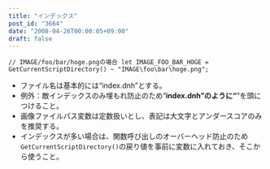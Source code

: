 ```yaml
---
title: "インデックス"
post_id: "3664"
date: "2008-04-26T00:00:05+09:00"
draft: false
---
```



`// IMAGE/foo/bar/hoge.pngの場合
let IMAGE_FOO_BAR_HOGE =
　GetCurrentScriptDirectory() ~ "IMAGE\foo\bar\hoge.png";`



  * ファイル名は基本的には“index.dnh”とする。
  * 例外：敵インデックスのみ埋もれ防止のため“__index.dnh”のように“__”を頭につけること。
  * 画像ファイルパス変数は定数扱いとし、表記は大文字とアンダースコアのみを推奨する。
  * インデックスが多い場合は、関数呼び出しのオーバーヘッド防止のため`GetCurrentScriptDirectory()`の戻り値を事前に変数に入れておき、そこから使うこと。
